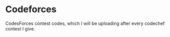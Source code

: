 # Codeforces
 CodesForces contest codes, which I will be uploading after every codechef contest I give.
